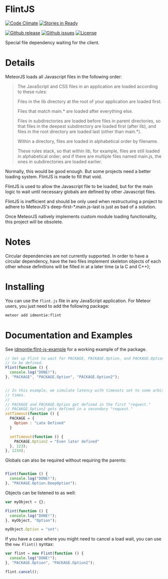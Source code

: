 FlintJS
=======

[![Code Climate](https://codeclimate.com/github/idmontie/FlintJS/badges/gpa.svg)](https://codeclimate.com/github/idmontie/FlintJS)
[![Stories in Ready](https://badge.waffle.io/idmontie/FlintJS.svg?label=ready&title=Ready)](http://waffle.io/idmontie/FlintJS)

[![Github release](https://img.shields.io/github/release/idmontie/FlintJS.svg?style=flat)](https://github.com/idmontie/FlintJS/releases)
[![Github issues](https://img.shields.io/github/issues/idmontie/FlintJS.svg?style=flat)](https://github.com/idmontie/FlintJS/issues)
[![License](http://img.shields.io/:license-mit-blue.svg?style=flat)](https://github.com/idmontie/FlintJS/blob/master/LICENSE.md)

Special file dependency waiting for the client.

# Details

MeteorJS loads all Javascript files in the following order:

> The JavaScript and CSS files in an application are loaded according to these rules:
> 
> Files in the lib directory at the root of your application are loaded first.
> 
> Files that match main.* are loaded after everything else.
> 
> Files in subdirectories are loaded before files in parent directories, so that files in the deepest subdirectory are loaded first (after lib), and files in the root directory are loaded last (other than main.*).
> 
> Within a directory, files are loaded in alphabetical order by filename.
> 
> These rules stack, so that within lib, for example, files are still loaded in alphabetical order; and if there are multiple files named main.js, the ones in subdirectories are loaded earlier.

Normally, this would be good enough.  But some projects need a better loading system.  FlintJS is made to fill that void.

FlintJS is used to allow the Javascript file to be loaded, but for the main logic to wait until necessary globals are defined by other Javascript files.

FlintJS is inefficient and should be only used when restructuring a project to adhere to MeteorJS's deep-first-*.main.js-last is just as bad of a solution.

Once MeteorJS natively implements custom module loading functionality, this project will be obsolete.

# Notes

Circular dependencies are not currently supported. In order to have a circular dependency, have the two files implement skeleton objects of each other
whose definitions will be filled in at a later time (a la C and C++);

# Installing

You can use the `flint.js` file in any JavaScript application.  For Meteor users, you just need to add the following package:

```cmd
meteor add idmontie:flint
```

# Documentation and Examples

See [idmontie:flint-js-example](https://github.com/idmontie/flint-js-example) for a working example of the package.

```javascript
// Set up Flint to wait for PACKAGE, PACKAGE.Option, and PACKAGE.Option2
// to be defined.
Flint(function () {
  console.log("DONE!");
}, "PACKAGE", "PACKAGE.Option", "PACKAGE.Option2");


// In this example, we simulate latency with timeouts set to some arbitrary
// times.
//
// PACKAGE and PACKAGE.Option get defined in the first "request."
// PACAKGE.Option2 gets defined in a secondary "request."
setTimeout(function () {
  PACKAGE = {
    Option : "Late Defined"
  }

  setTimeout(function () {
    PACKAGE.Option2 = "Even later defined"
  }, 123);
}, 1234);
```

Globals can also be required without requiring the parents:

```javascript

Flint(function () {
  console.log("DONE!");
}, "PACKAGE.Option.DeepOption");
```

Objects can be listened to as well:

```javascript
var myObject = {};

Flint(function () {
  console.log("DONE!");
}, myObject, "Option");

myObject.Option = "set";
```


If you have a case where you might need to cancel a load wait, you can use the `new Flint()` syntax:

```javascript
var flint = new Flint(function () {
  console.log("DONE!");
}, "PACKAGE.Option", "PACKAGE.Option2");

flint.cancel();

```
